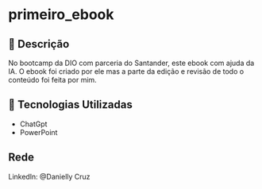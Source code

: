 # primeiro_ebook

## 📒 Descrição
No bootcamp da DIO com parceria do Santander, este ebook com ajuda da IA.
O ebook foi criado por ele mas a parte da edição e revisão de todo o conteúdo foi feita por mim.

## 🤖 Tecnologias Utilizadas
- ChatGpt
- PowerPoint

## Rede
Linkedln: @Danielly Cruz
